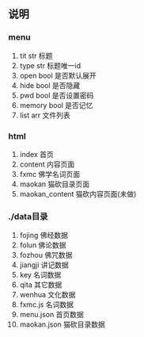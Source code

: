 ## 说明
### menu
1. tit  str 标题  
2. type str 标题唯一id
3. open bool 是否默认展开
4. hide bool 是否隐藏
4. pwd  bool 是否设置密码
5. memory bool 是否记忆
6. list arr 文件列表
### html
1. index 首页
2. content 内容页面
3. fxmc		佛学名词页面
4. maokan 	猫砍目录页面
5. maokan_content 猫砍内容页面(未做)

### ./data目录
1. fojing	佛经数据
2. folun	佛论数据
3. fozhou	佛咒数据
4. jiangji	讲记数据
6. key 		名词数据
7. qita		其它数据
8. wenhua	文化数据
9. fxmc.js 	名词数据
10. menu.json 首页数据
11. maokan.json 猫砍目录数据
